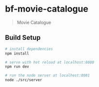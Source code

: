 # bf-movie-catalogue

> Movie Catalogue

## Build Setup

``` bash
# install dependencies
npm install

# serve with hot reload at localhost:8080
npm run dev

# run the node server at localhost:8081
node ./src/server
```
